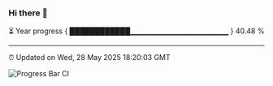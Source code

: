 ### Hi there 👋

⏳ Year progress { ████████████▁▁▁▁▁▁▁▁▁▁▁▁▁▁▁▁▁▁ } 40.48 %

---

⏰ Updated on Wed, 28 May 2025 18:20:03 GMT

![Progress Bar CI](https://github.com/liununu/liununu/workflows/Progress%20Bar%20CI/badge.svg)
